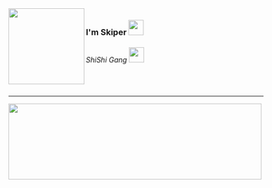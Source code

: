 <img src="https://cdn.discordapp.com/attachments/1182478334949601411/1193011168806191165/1685b9519273959cb9767f7dacc6978b.jpg?ex=65ab293b&is=6598b43b&hm=7a80c2820857ec6422cc27c02ce62941178d54b371e4953d4eef62e2352b9477&" align="left" width="150" height="150">
<h3>I'm Skiper <img src="https://cdn.discordapp.com/emojis/1186668160590565456.gif?v=1" width="30"></h3>
<h6>ShiShi Gang <img src="https://cdn.discordapp.com/emojis/894771957977985024.gif?v=1" width="30"></h6>
<br>
<hr>
<img src="https://media.discordapp.net/attachments/1182478334949601411/1193029077137903707/81_sin_titulo_20240105211125.png?ex=65ab39e9&is=6598c4e9&hm=5ca06c9e754927afc7b4ed92aa59282b2e3e8a575bf6717adc10c5bd298d7ef5&=&format=webp&quality=lossless&width=1020&height=453" align="left" width="500" height="150">
<br>

